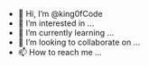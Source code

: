 - 👋 Hi, I’m @king0fCode
- 👀 I’m interested in ...
- 🌱 I’m currently learning ...
- 💞️ I’m looking to collaborate on ...
- 📫 How to reach me ...

<!---
king0fCode/king0fCode is a ✨ special ✨ repository because its `README.md` (this file) appears on your GitHub profile.
You can click the Preview link to take a look at your changes.
--->
